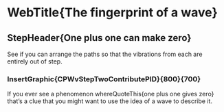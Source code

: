
# WebTitle{The fingerprint of a wave}

## StepHeader{One plus one can make zero}

See if you can arrange the paths so that the vibrations from each are entirely out of step. 

### InsertGraphic{CPWvStepTwoContributePID}{800}{700}

If you ever see a phenomenon whereQuoteThis{one plus one gives zero} that’s a clue that you might want to use the idea of a wave to describe it.

